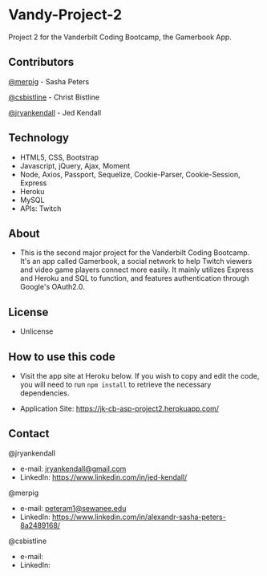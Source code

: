 # Vandy-Project-2
Project 2 for the Vanderbilt Coding Bootcamp, the Gamerbook App.

## Contributors
[@merpig](https://github.com/merpig) - Sasha Peters

[@csbistline](https://github.com/csbistline) - Christ Bistline

[@jryankendall](https://github.com/jryankendall) - Jed Kendall

## Technology
- HTML5, CSS, Bootstrap
- Javascript, jQuery, Ajax, Moment
- Node, Axios, Passport, Sequelize, Cookie-Parser, Cookie-Session, Express
- Heroku
- MySQL
- APIs: Twitch

## About
- This is the second major project for the Vanderbilt Coding Bootcamp. It's an app called Gamerbook, a social network to help Twitch viewers and video game players connect more easily. It mainly utilizes Express and Heroku and SQL to function, and features authentication through Google's OAuth2.0.

## License
- Unlicense

## How to use this code
- Visit the app site at Heroku below. If you wish to copy and edit the code, you will need to run `npm install` to retrieve the necessary dependencies.

- Application Site: https://jk-cb-asp-project2.herokuapp.com/
  
## Contact

@jryankendall
- e-mail: jryankendall@gmail.com
- LinkedIn: https://www.linkedin.com/in/jed-kendall/

@merpig
- e-mail: peteram1@sewanee.edu
- LinkedIn: https://www.linkedin.com/in/alexandr-sasha-peters-8a2489168/

@csbistline
- e-mail:
- LinkedIn:
